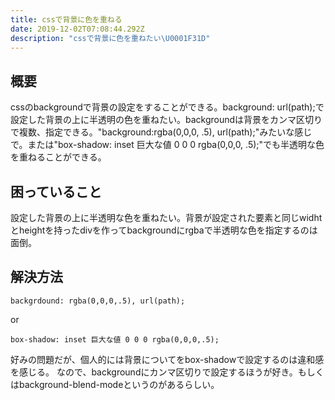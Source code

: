 ```yaml
---
title: cssで背景に色を重ねる
date: 2019-12-02T07:08:44.292Z
description: "cssで背景に色を重ねたい\U0001F31D"
---
```

## 概要
cssのbackgroundで背景の設定をすることができる。background: url(path);で設定した背景の上に半透明の色を重ねたい。backgroundは背景をカンマ区切りで複数、指定できる。"background:rgba(0,0,0, .5), url(path);"みたいな感じで。または"box-shadow: inset 巨大な値 0 0 0 rgba(0,0,0, .5);"でも半透明な色を重ねることができる。

## 困っていること
設定した背景の上に半透明な色を重ねたい。背景が設定された要素と同じwidhtとheightを持ったdivを作ってbackgroundにrgbaで半透明な色を指定するのは面倒。

## 解決方法
`backgrdound: rgba(0,0,0,.5), url(path);`

or

`box-shadow: inset 巨大な値 0 0 0 rgba(0,0,0,.5);`

好みの問題だが、個人的には背景についてをbox-shadowで設定するのは違和感を感じる。
なので、backgroundにカンマ区切りで設定するほうが好き。もしくはbackground-blend-modeというのがあるらしい。
